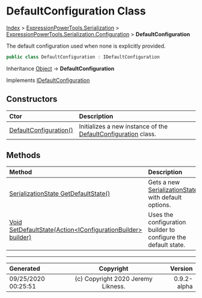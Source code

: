 ﻿# DefaultConfiguration Class

[Index](../index.md) > [ExpressionPowerTools.Serialization](ExpressionPowerTools.Serialization.a.md) > [ExpressionPowerTools.Serialization.Configuration](ExpressionPowerTools.Serialization.Configuration.n.md) > **DefaultConfiguration**

The default configuration used when none is explicitly provided.

```csharp
public class DefaultConfiguration : IDefaultConfiguration
```

Inheritance [Object](https://docs.microsoft.com/dotnet/api/system.object) → **DefaultConfiguration**

Implements  [IDefaultConfiguration](ExpressionPowerTools.Serialization.Signatures.IDefaultConfiguration.i.md) 

## Constructors

| Ctor | Description |
| :-- | :-- |
| [DefaultConfiguration()](ExpressionPowerTools.Serialization.Configuration.DefaultConfiguration.ctor.md#defaultconfiguration) | Initializes a new instance of the [DefaultConfiguration](ExpressionPowerTools.Serialization.Configuration.DefaultConfiguration.cs.md) class. |
## Methods

| Method | Description |
| :-- | :-- |
| [SerializationState GetDefaultState()](ExpressionPowerTools.Serialization.Configuration.DefaultConfiguration.GetDefaultState.m.md) | Gets a new [SerializationState](ExpressionPowerTools.Serialization.Serializers.SerializationState.cs.md) with default options. |
| [Void SetDefaultState(Action&lt;IConfigurationBuilder> builder)](ExpressionPowerTools.Serialization.Configuration.DefaultConfiguration.SetDefaultState.m.md) | Uses the configuration builder to configure the default state. |

---

| Generated | Copyright | Version |
| :-- | :-: | --: |
| 09/25/2020 00:25:51 | (c) Copyright 2020 Jeremy Likness. | 0.9.2-alpha |

